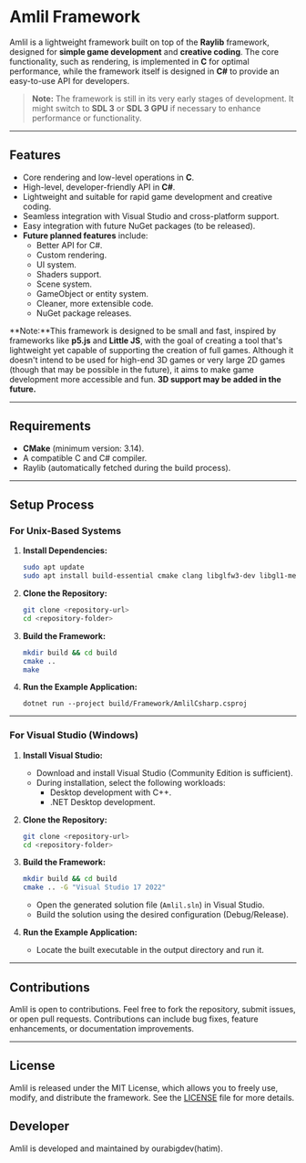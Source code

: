 # Amlil Framework

Amlil is a lightweight framework built on top of the **Raylib** framework, designed for **simple game development** and **creative coding**. The core functionality, such as rendering, is implemented in **C** for optimal performance, while the framework itself is designed in **C#** to provide an easy-to-use API for developers. 

> **Note:** The framework is still in its very early stages of development. It might switch to **SDL 3** or **SDL 3 GPU** if necessary to enhance performance or functionality.

---

## Features

- Core rendering and low-level operations in **C**.
- High-level, developer-friendly API in **C#**.
- Lightweight and suitable for rapid game development and creative coding.
- Seamless integration with Visual Studio and cross-platform support.
- Easy integration with future NuGet packages (to be released).
- **Future planned features** include:
  - Better API for C#.
  - Custom rendering.
  - UI system.
  - Shaders support.
  - Scene system.
  - GameObject or entity system.
  - Cleaner, more extensible code.
  - NuGet package releases.

**Note:**This framework is designed to be small and fast, inspired by frameworks like **p5.js** and **Little JS**, with the goal of creating a tool that's lightweight yet capable of supporting the creation of full games. Although it doesn't intend to be used for high-end 3D games or very large 2D games (though that may be possible in the future), it aims to make game development more accessible and fun. **3D support may be added in the future.**

---

## Requirements

- **CMake** (minimum version: 3.14).
- A compatible C and C# compiler.
- Raylib (automatically fetched during the build process).

---

## Setup Process

### For Unix-Based Systems

1. **Install Dependencies:**

   ```bash
   sudo apt update
   sudo apt install build-essential cmake clang libglfw3-dev libgl1-mesa-dev
   ```

2. **Clone the Repository:**

   ```bash
   git clone <repository-url>
   cd <repository-folder>
   ```

3. **Build the Framework:**

   ```bash
   mkdir build && cd build
   cmake ..
   make
   ```

4. **Run the Example Application:**

    ```
    dotnet run --project build/Framework/AmlilCsharp.csproj
    ```
---

### For Visual Studio (Windows)

1. **Install Visual Studio:**

   - Download and install Visual Studio (Community Edition is sufficient).
   - During installation, select the following workloads:
     - Desktop development with C++.
     - .NET Desktop development.

2. **Clone the Repository:**

   ```bash
   git clone <repository-url>
   cd <repository-folder>
   ```

3. **Build the Framework:**

   ```bash
   mkdir build && cd build
   cmake .. -G "Visual Studio 17 2022"
   ```

   - Open the generated solution file (`Amlil.sln`) in Visual Studio.
   - Build the solution using the desired configuration (Debug/Release).

4. **Run the Example Application:**

   - Locate the built executable in the output directory and run it.

---

## Contributions

Amlil is open to contributions. Feel free to fork the repository, submit issues, or open pull requests. Contributions can include bug fixes, feature enhancements, or documentation improvements.

---

## License

Amlil is released under the MIT License, which allows you to freely use, modify, and distribute the framework. See the [LICENSE](https://github.com/ourabigdev/Amlil/blob/master/LICENSE) file for more details.

## Developer
Amlil is developed and maintained by ourabigdev(hatim).


